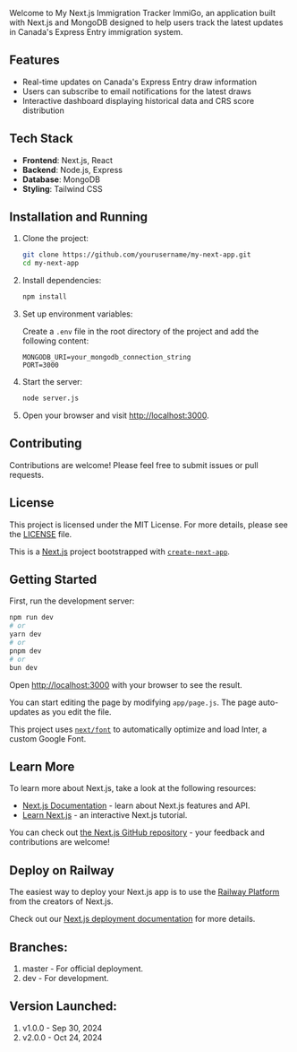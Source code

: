 Welcome to My Next.js Immigration Tracker ImmiGo, an application built with Next.js and MongoDB designed to help users track the latest updates in Canada's Express Entry immigration system.

## Features

- Real-time updates on Canada's Express Entry draw information
- Users can subscribe to email notifications for the latest draws
- Interactive dashboard displaying historical data and CRS score distribution

## Tech Stack

- **Frontend**: Next.js, React
- **Backend**: Node.js, Express
- **Database**: MongoDB
- **Styling**: Tailwind CSS

## Installation and Running

1. Clone the project:

   ```bash
   git clone https://github.com/yourusername/my-next-app.git
   cd my-next-app
   ```

2. Install dependencies:

   ```bash
   npm install
   ```

3. Set up environment variables:

   Create a `.env` file in the root directory of the project and add the following content:

   ```env
   MONGODB_URI=your_mongodb_connection_string
   PORT=3000
   ```

4. Start the server:

   ```bash
   node server.js
   ```

5. Open your browser and visit [http://localhost:3000](http://localhost:3000).

## Contributing

Contributions are welcome! Please feel free to submit issues or pull requests.

## License

This project is licensed under the MIT License. For more details, please see the [LICENSE](LICENSE) file.





This is a [Next.js](https://nextjs.org/) project bootstrapped with [`create-next-app`](https://github.com/vercel/next.js/tree/canary/packages/create-next-app).

## Getting Started

First, run the development server:

```bash
npm run dev
# or
yarn dev
# or
pnpm dev
# or
bun dev
```

Open [http://localhost:3000](http://localhost:3000) with your browser to see the result.

You can start editing the page by modifying `app/page.js`. The page auto-updates as you edit the file.

This project uses [`next/font`](https://nextjs.org/docs/basic-features/font-optimization) to automatically optimize and load Inter, a custom Google Font.

## Learn More

To learn more about Next.js, take a look at the following resources:

- [Next.js Documentation](https://nextjs.org/docs) - learn about Next.js features and API.
- [Learn Next.js](https://nextjs.org/learn) - an interactive Next.js tutorial.

You can check out [the Next.js GitHub repository](https://github.com/vercel/next.js/) - your feedback and contributions are welcome!

## Deploy on Railway

The easiest way to deploy your Next.js app is to use the [Railway Platform](https://railway.app/) from the creators of Next.js.

Check out our [Next.js deployment documentation](https://nextjs.org/docs/deployment) for more details.



## Branches:
   1. master - For official deployment.
   2. dev - For development.



## Version Launched:
   1. v1.0.0 - Sep 30, 2024
   2. v2.0.0 - Oct 24, 2024
